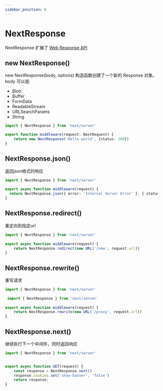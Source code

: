 ```yaml
---
sidebar_position: 6
---
```


# NextResponse
NextResponse 扩展了 [Web Response API](https://developer.mozilla.org/docs/Web/API/Response)


## new NextResponse()
new NextResponse(body, options) 构造函数创建了一个新的 Response 对象。
body 可以是:
- Blob
- Buffer
- FormData
- ReadableStream
- URLSearchParams
- String
```ts
import { NextResponse } from 'next/server'

export function middleware(request: NextRequest) {
    return new NextResponse('Hello world', {status: 200})
}
```


## NextResponse.json()
返回json格式的响应
```ts
import { NextResponse } from 'next/server'
 
export async function middleware(request) {
  return NextResponse.json({ error: 'Internal Server Error' }, { status: 500 })
}
```


## NextResponse.redirect()
重定向到指定url
```ts
import { NextResponse } from 'next/server'
 
export async function middleware(request) {
    return NextResponse.redirect(new URL('/new', request.url))
}
```


## NextResponse.rewrite()
重写请求
```ts
import { NextResponse } from 'next/server'
 
 import { NextResponse } from 'next/server'
 
export async function middleware(request) {
    return NextResponse.rewrite(new URL('/proxy', request.url))
}
```


## NextResponse.next()
继续执行下一个中间件，同时返回响应
```ts
import { NextResponse } from 'next/server'
 

export async function GET(request) {
    const response = NextResponse.next()
    response.cookies.set('show-banner', 'false')
    return response;
}
```